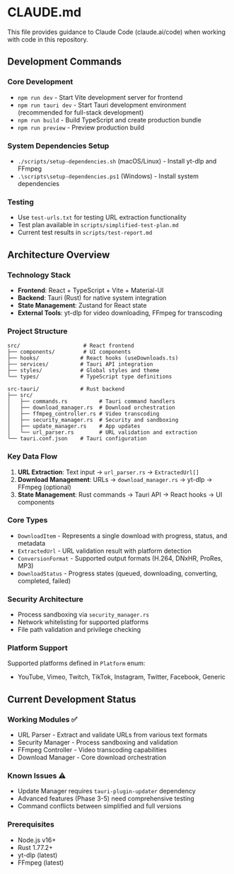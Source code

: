 # CLAUDE.md

This file provides guidance to Claude Code (claude.ai/code) when working with code in this repository.

## Development Commands

### Core Development
- `npm run dev` - Start Vite development server for frontend
- `npm run tauri dev` - Start Tauri development environment (recommended for full-stack development)
- `npm run build` - Build TypeScript and create production bundle
- `npm run preview` - Preview production build

### System Dependencies Setup
- `./scripts/setup-dependencies.sh` (macOS/Linux) - Install yt-dlp and FFmpeg
- `.\scripts\setup-dependencies.ps1` (Windows) - Install system dependencies

### Testing
- Use `test-urls.txt` for testing URL extraction functionality
- Test plan available in `scripts/simplified-test-plan.md`
- Current test results in `scripts/test-report.md`

## Architecture Overview

### Technology Stack
- **Frontend**: React + TypeScript + Vite + Material-UI
- **Backend**: Tauri (Rust) for native system integration
- **State Management**: Zustand for React state
- **External Tools**: yt-dlp for video downloading, FFmpeg for transcoding

### Project Structure
```
src/                    # React frontend
├── components/         # UI components
├── hooks/             # React hooks (useDownloads.ts)
├── services/          # Tauri API integration
├── styles/            # Global styles and theme
└── types/             # TypeScript type definitions

src-tauri/             # Rust backend
├── src/
│   ├── commands.rs          # Tauri command handlers
│   ├── download_manager.rs  # Download orchestration
│   ├── ffmpeg_controller.rs # Video transcoding
│   ├── security_manager.rs  # Security and sandboxing
│   ├── update_manager.rs    # App updates
│   └── url_parser.rs        # URL validation and extraction
└── tauri.conf.json    # Tauri configuration
```

### Key Data Flow
1. **URL Extraction**: Text input → `url_parser.rs` → `ExtractedUrl[]`
2. **Download Management**: URLs → `download_manager.rs` → yt-dlp → FFmpeg (optional)
3. **State Management**: Rust commands → Tauri API → React hooks → UI components

### Core Types
- `DownloadItem` - Represents a single download with progress, status, and metadata
- `ExtractedUrl` - URL validation result with platform detection
- `ConversionFormat` - Supported output formats (H.264, DNxHR, ProRes, MP3)
- `DownloadStatus` - Progress states (queued, downloading, converting, completed, failed)

### Security Architecture
- Process sandboxing via `security_manager.rs`
- Network whitelisting for supported platforms
- File path validation and privilege checking

### Platform Support
Supported platforms defined in `Platform` enum:
- YouTube, Vimeo, Twitch, TikTok, Instagram, Twitter, Facebook, Generic

## Current Development Status

### Working Modules ✅
- URL Parser - Extract and validate URLs from various text formats
- Security Manager - Process sandboxing and validation
- FFmpeg Controller - Video transcoding capabilities
- Download Manager - Core download orchestration

### Known Issues ⚠️
- Update Manager requires `tauri-plugin-updater` dependency
- Advanced features (Phase 3-5) need comprehensive testing
- Command conflicts between simplified and full versions

### Prerequisites
- Node.js v16+
- Rust 1.77.2+
- yt-dlp (latest)
- FFmpeg (latest)